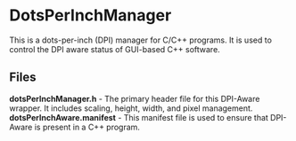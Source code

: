 # DotsPerInchManager
This is a dots-per-inch (DPI) manager for C/C++ programs.
It is used to control the DPI aware status of GUI-based C++ software.

## Files
**dotsPerInchManager.h** - The primary header file for this DPI-Aware wrapper. It includes scaling, height, width, and pixel management.
**dotsPerInchAware.manifest** - This manifest file is used to ensure that DPI-Aware is present in a C++ program.
